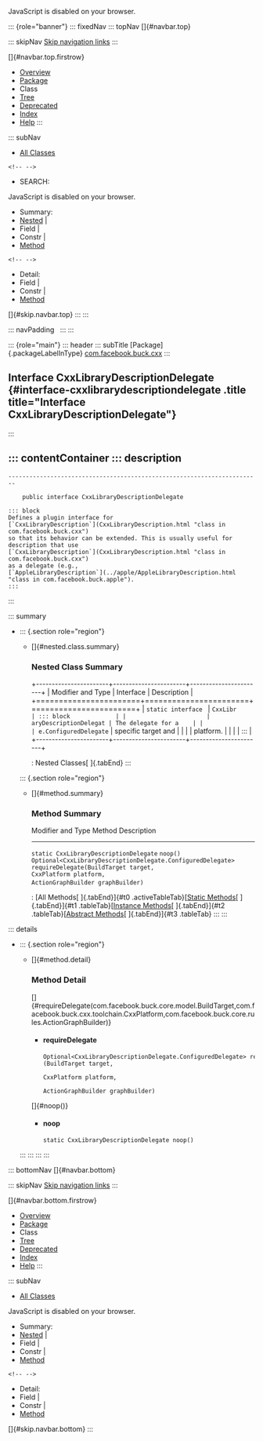 <div>

JavaScript is disabled on your browser.

</div>

::: {role="banner"}
::: fixedNav
::: topNav
[]{#navbar.top}

::: skipNav
[Skip navigation links](#skip.navbar.top "Skip navigation links")
:::

[]{#navbar.top.firstrow}

-   [Overview](../../../../index.html)
-   [Package](package-summary.html)
-   Class
-   [Tree](package-tree.html)
-   [Deprecated](../../../../deprecated-list.html)
-   [Index](../../../../index-all.html)
-   [Help](../../../../help-doc.html)
:::

::: subNav
-   [All Classes](../../../../allclasses.html)

```{=html}
<!-- -->
```
-   SEARCH:

<div>

<div>

JavaScript is disabled on your browser.

</div>

</div>

<div>

-   Summary: 
-   [Nested](#nested.class.summary) \| 
-   Field \| 
-   Constr \| 
-   [Method](#method.summary)

```{=html}
<!-- -->
```
-   Detail: 
-   Field \| 
-   Constr \| 
-   [Method](#method.detail)

</div>

[]{#skip.navbar.top}
:::
:::

::: navPadding
 
:::
:::

::: {role="main"}
::: header
::: subTitle
[Package]{.packageLabelInType} [com.facebook.buck.cxx](package-summary.html)
:::

## Interface CxxLibraryDescriptionDelegate {#interface-cxxlibrarydescriptiondelegate .title title="Interface CxxLibraryDescriptionDelegate"}
:::

::: contentContainer
::: description
-   

    ------------------------------------------------------------------------

        public interface CxxLibraryDescriptionDelegate

    ::: block
    Defines a plugin interface for
    [`CxxLibraryDescription`](CxxLibraryDescription.html "class in com.facebook.buck.cxx")
    so that its behavior can be extended. This is usually useful for
    description that use
    [`CxxLibraryDescription`](CxxLibraryDescription.html "class in com.facebook.buck.cxx")
    as a delegate (e.g.,
    [`AppleLibraryDescription`](../apple/AppleLibraryDescription.html "class in com.facebook.buck.apple").
    :::
:::

::: summary
-   ::: {.section role="region"}
    -   []{#nested.class.summary}

        ### Nested Class Summary

        +-----------------------+-----------------------+-----------------------+
        | Modifier and Type     | Interface             | Description           |
        +=======================+=======================+=======================+
        | `static interface `   | `CxxLibr              | ::: block             |
        |                       | aryDescriptionDelegat | The delegate for a    |
        |                       | e.ConfiguredDelegate` | specific target and   |
        |                       |                       | platform.             |
        |                       |                       | :::                   |
        +-----------------------+-----------------------+-----------------------+

        : Nested Classes[ ]{.tabEnd}
    :::

    ::: {.section role="region"}
    -   []{#method.summary}

        ### Method Summary

          Modifier and Type                                              Method                                                                                                                       Description
          -------------------------------------------------------------- ---------------------------------------------------------------------------------------------------------------------------- -------------
          `static CxxLibraryDescriptionDelegate`                         `noop()`                                                                                                                      
          `Optional<CxxLibraryDescriptionDelegate.ConfiguredDelegate>`   `requireDelegate​(BuildTarget target,                CxxPlatform platform,                ActionGraphBuilder graphBuilder)`    

          : [All Methods[ ]{.tabEnd}]{#t0 .activeTableTab}[[Static
          Methods](javascript:show(1);)[ ]{.tabEnd}]{#t1
          .tableTab}[[Instance
          Methods](javascript:show(2);)[ ]{.tabEnd}]{#t2
          .tableTab}[[Abstract
          Methods](javascript:show(4);)[ ]{.tabEnd}]{#t3 .tableTab}
    :::
:::

::: details
-   ::: {.section role="region"}
    -   []{#method.detail}

        ### Method Detail

        []{#requireDelegate(com.facebook.buck.core.model.BuildTarget,com.facebook.buck.cxx.toolchain.CxxPlatform,com.facebook.buck.core.rules.ActionGraphBuilder)}

        -   #### requireDelegate

            ``` methodSignature
            Optional<CxxLibraryDescriptionDelegate.ConfiguredDelegate> requireDelegate​(BuildTarget target,
                                                                                       CxxPlatform platform,
                                                                                       ActionGraphBuilder graphBuilder)
            ```

        []{#noop()}

        -   #### noop

            ``` methodSignature
            static CxxLibraryDescriptionDelegate noop()
            ```
    :::
:::
:::
:::

::: bottomNav
[]{#navbar.bottom}

::: skipNav
[Skip navigation links](#skip.navbar.bottom "Skip navigation links")
:::

[]{#navbar.bottom.firstrow}

-   [Overview](../../../../index.html)
-   [Package](package-summary.html)
-   Class
-   [Tree](package-tree.html)
-   [Deprecated](../../../../deprecated-list.html)
-   [Index](../../../../index-all.html)
-   [Help](../../../../help-doc.html)
:::

::: subNav
-   [All Classes](../../../../allclasses.html)

<div>

<div>

JavaScript is disabled on your browser.

</div>

</div>

<div>

-   Summary: 
-   [Nested](#nested.class.summary) \| 
-   Field \| 
-   Constr \| 
-   [Method](#method.summary)

```{=html}
<!-- -->
```
-   Detail: 
-   Field \| 
-   Constr \| 
-   [Method](#method.detail)

</div>

[]{#skip.navbar.bottom}
:::

